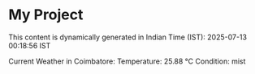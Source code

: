 # My Project

This content is dynamically generated in Indian Time (IST): 2025-07-13 00:18:56 IST


Current Weather in Coimbatore:
Temperature: 25.88 °C
Condition: mist
